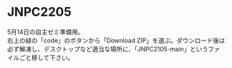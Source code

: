 # JNPC2205

5月14日の自主ゼミ準備用。  
右上の緑の「code」のボタンから「Download ZIP」を選ぶ。ダウンロード後は必ず解凍し、デスクトップなど適当な場所に、「JNPC2105-main」というファイルごと移して下さい。
